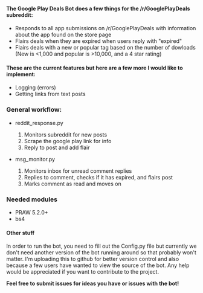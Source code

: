 #### The Google Play Deals Bot does a few things for the /r/GooglePlayDeals subreddit:

* Responds to all app submissions on /r/GooglePlayDeals with information about the app found on the store page 
* Flairs deals when they are expired when users reply with "expired"
* Flairs deals with a new or popular tag based on the number of dowloads (New is <1,000 and popular is >10,000, and a 4 star rating)

#### These are the current features but here are a few more I would like to implement:

* Logging (errors)
* Getting links from text posts

### General workflow:

* reddit_response.py
  1. Monitors subreddit for new posts
  2. Scrape the google play link for info
  3. Reply to post and add flair
  
* msg_monitor.py
  1. Monitors inbox for unread comment replies
  2. Replies to comment, checks if it has expired, and flairs post
  3. Marks comment as read and moves on

### Needed modules

* PRAW 5.2.0+
* bs4

#### Other stuff

In order to run the bot, you need to fill out the Config.py file but currently we don't need another version of the bot running around so that probably won't matter. I'm uploading this to github for better version control and also because a few users have wanted to view the source of the bot. Any help would be appreciated if you want to contribute to the project. 

**Feel free to submit issues for ideas you have or issues with the bot!**
